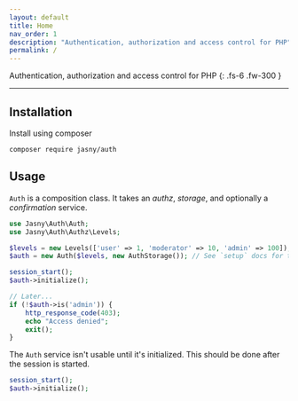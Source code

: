 ```yaml
---
layout: default
title: Home
nav_order: 1
description: "Authentication, authorization and access control for PHP"
permalink: /
---
```


Authentication, authorization and access control for PHP
{: .fs-6 .fw-300 }

---

Installation
---

Install using composer

    composer require jasny/auth

Usage
---

`Auth` is a composition class. It takes an _authz_, _storage_, and optionally a _confirmation_ service.

```php
use Jasny\Auth\Auth;
use Jasny\Auth\Authz\Levels;

$levels = new Levels(['user' => 1, 'moderator' => 10, 'admin' => 100]);
$auth = new Auth($levels, new AuthStorage()); // See `setup` docs for this class

session_start();
$auth->initialize();

// Later...
if (!$auth->is('admin')) {
    http_response_code(403);
    echo "Access denied";
    exit();
}
```

The `Auth` service isn't usable until it's initialized. This should be done after the session is started.

```php
session_start();
$auth->initialize();
```
